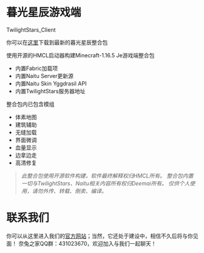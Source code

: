 # 暮光星辰游戏端
TwilightStars_Client

你可以在[这里](https://github.com/Deemai/TwilightStars_Client/releases)下载到最新的暮光星辰整合包

使用开源的HMCL启动器构建Minecraft-1.16.5 Je游戏端整合包
  - 内置Fabric加载项
  - 内置Naitu Server更新源
  - 内置Naitu Skin Yggdrasil API
  - 内置TwilightStars服务器地址

整合包内已包含模组
  - 体素地图
  - 建筑辅助
  - 无缝加载
  - 界面微调
  - 血量显示
  - 边拿边走
  - 高清修复

> *此整合包使用开源软件构建，软件最终解释权归HMCL所有。*
> *整合包内置一切与TwilightStars、Naitu相关内容所有权归Deemai所有。*
> *仅供个人使用，请勿外传、转载、倒卖、编译。*

# 联系我们

你可以从这里进入我们的[官方网站](https://naitua.cn/mgxc)；当然，它还处于建设中，相信不久后将与你见面！
奈兔之家QQ群：431023670，欢迎加入与我们一起聊天！